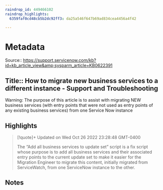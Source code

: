 ```yaml
---
raindrop_id: 449466102
raindrop_highlights:
  6359faf0cd48cb5b2dc92ff3: da25a546f647b69ad834cea4456a4f42

---
```


# Metadata
Source:: https://support.servicenow.com/kb?id=kb_article_view&amp;sysparm_article=KB0622391

Title:: How to migrate new business services to a different instance - Support and Troubleshooting
---

Warning: The purpose of this article is to assist with migrating NEW business services (with entry points that were not used as entry points of any existing business services) from one Service Now instance

## Highlights

> [!quote]+ Updated on Wed Oct 26 2022 23:28:48 GMT-0400
>
> The “Add all business services to update set” script is a fix script whose purpose is to add all business services and their associated entry points to the current update set to make it easier for the Migration Engineer to migrate this content, initially migrated from ServiceWatch, from one ServiceNow instance to the other.
## Notes
